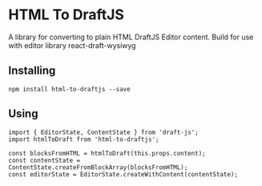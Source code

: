# HTML To DraftJS

A library for converting to plain HTML DraftJS Editor content.
Build for use with editor library react-draft-wysiwyg

## Installing

```
npm install html-to-draftjs --save
```

## Using
```
import { EditorState, ContentState } from 'draft-js';
import htmlToDraft from 'html-to-draftjs';

const blocksFromHTML = htmlToDraft(this.props.content);
const contentState = ContentState.createFromBlockArray(blocksFromHTML);
const editorState = EditorState.createWithContent(contentState);
```
